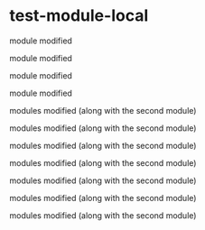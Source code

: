 # test-module-local

module modified

module modified

module modified

module modified

modules modified (along with the second module)

modules modified (along with the second module)

modules modified (along with the second module)

modules modified (along with the second module)

modules modified (along with the second module)

modules modified (along with the second module)

modules modified (along with the second module)
